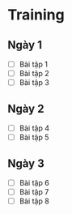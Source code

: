 # Training
## Ngày 1

- [ ] Bài tập 1
- [ ] Bài tập 2
- [ ] Bài tập 3

## Ngày 2

- [ ] Bài tập 4
- [ ] Bài tập 5

## Ngày 3

- [ ] Bài tập 6
- [ ] Bài tập 7
- [ ] Bài tập 8
